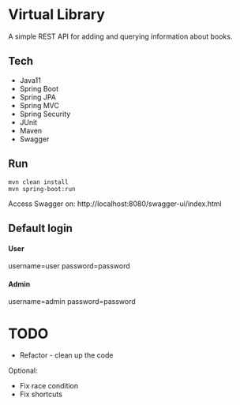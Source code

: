 # Virtual Library
A simple REST API for adding and querying information about books.

## Tech
* Java11
* Spring Boot
* Spring JPA
* Spring MVC
* Spring Security
* JUnit
* Maven
* Swagger

## Run
```
mvn clean install
mvn spring-boot:run
```

Access Swagger on: http://localhost:8080/swagger-ui/index.html

## Default login

#### User
username=user
password=password

#### Admin
username=admin
password=password

# TODO
* Refactor - clean up the code

Optional:
* Fix race condition
* Fix shortcuts